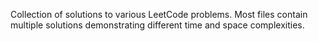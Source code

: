 Collection of solutions to various LeetCode problems. Most files contain multiple solutions demonstrating different time and space complexities.
